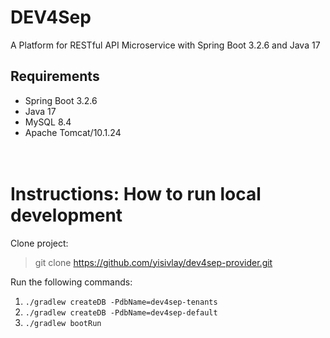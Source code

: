 # DEV4Sep
A Platform for RESTful API Microservice with Spring Boot 3.2.6 and Java 17

## Requirements
* Spring Boot 3.2.6
* Java 17
* MySQL 8.4
* Apache Tomcat/10.1.24

<br> Instructions: How to run local development
=================
Clone project:
>git clone https://github.com/yisivlay/dev4sep-provider.git

Run the following commands:
1. `./gradlew createDB -PdbName=dev4sep-tenants`
2. `./gradlew createDB -PdbName=dev4sep-default`
3. `./gradlew bootRun`
